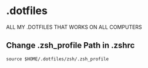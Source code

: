 # .dotfiles
ALL MY .DOTFILES THAT WORKS ON ALL COMPUTERS

## Change .zsh_profile Path in .zshrc
```
source $HOME/.dotfiles/zsh/.zsh_profile
```
